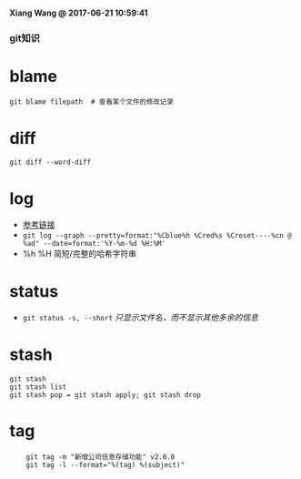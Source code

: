 #### Xiang Wang @ 2017-06-21 10:59:41

### git知识


# blame
```
git blame filepath  # 查看某个文件的修改记录
```

# diff
```
git diff --word-diff
```

# log
* [参考链接](http://blog.sina.com.cn/s/blog_601f224a01012wat.html)
* `git log --graph --pretty=format:"%Cblue%h %Cred%s %Creset----%cn @ %ad" --date=format:'%Y-%m-%d %H:%M'`
* %h %H 简短/完整的哈希字符串

# status
* `git status -s, --short` *只显示文件名，而不显示其他多余的信息*

# stash
```
git stash
git stash list
git stash pop = git stash apply; git stash drop
```


# tag
```
    git tag -m "新增公司信息存储功能" v2.0.0
    git tag -l --format="%(tag) %(subject)"
```
